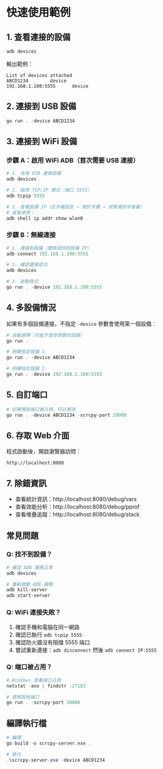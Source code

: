 # 快速使用範例

## 1. 查看連接的設備
```powershell
adb devices
```

輸出範例：
```
List of devices attached
ABCD1234        device
192.168.1.100:5555      device
```

## 2. 連接到 USB 設備
```powershell
go run . -device ABCD1234
```

## 3. 連接到 WiFi 設備

### 步驟 A：啟用 WiFi ADB（首次需要 USB 連接）
```powershell
# 1. 先用 USB 連接設備
adb devices

# 2. 啟用 TCP/IP 模式（端口 5555）
adb tcpip 5555

# 3. 查看設備 IP（在手機設定 → 關於手機 → 狀態資訊中查看）
# 或者使用：
adb shell ip addr show wlan0
```

### 步驟 B：無線連接
```powershell
# 1. 連接到設備（替換成你的設備 IP）
adb connect 192.168.1.100:5555

# 2. 確認連接成功
adb devices

# 3. 啟動程式
go run . -device 192.168.1.100:5555
```

## 4. 多設備情況

如果有多個設備連接，不指定 `-device` 參數會使用第一個設備：
```powershell
# 自動選擇（可能不是你想要的設備）
go run .

# 明確指定設備 1
go run . -device ABCD1234

# 明確指定設備 2
go run . -device 192.168.1.100:5555
```

## 5. 自訂端口
```powershell
# 如果預設端口被占用，可以更改
go run . -device ABCD1234 -scrcpy-port 28000
```

## 6. 存取 Web 介面
程式啟動後，開啟瀏覽器訪問：
```
http://localhost:8080
```

## 7. 除錯資訊
- 查看統計資訊：http://localhost:8080/debug/vars
- 查看效能分析：http://localhost:8080/debug/pprof
- 查看堆疊追蹤：http://localhost:8080/debug/stack

## 常見問題

### Q: 找不到設備？
```powershell
# 確認 ADB 服務正常
adb devices

# 重新啟動 ADB 服務
adb kill-server
adb start-server
```

### Q: WiFi 連接失敗？
1. 確認手機和電腦在同一網路
2. 確認已執行 `adb tcpip 5555`
3. 確認防火牆沒有阻擋 5555 端口
4. 嘗試重新連接：`adb disconnect` 然後 `adb connect IP:5555`

### Q: 端口被占用？
```powershell
# Windows 查看端口占用
netstat -ano | findstr :27183

# 使用其他端口
go run . -scrcpy-port 28000
```

## 編譯執行檔
```powershell
# 編譯
go build -o scrcpy-server.exe .

# 執行
.\scrcpy-server.exe -device ABCD1234
```
